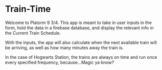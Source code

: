 # Train-Time

Welcome to Platorm 9 3/4. This app is meant to take in user inputs in the form, hold the data in a firebase database, and display the relevant info in the Current Train Schedule. 

With the inputs, the app will also calculate when the next available train will be arriving, as well as how many minutes away the train is. 

In the case of Hogwarts Station, the trains are always on time and run once every specified frequency, because...Magic ya know?